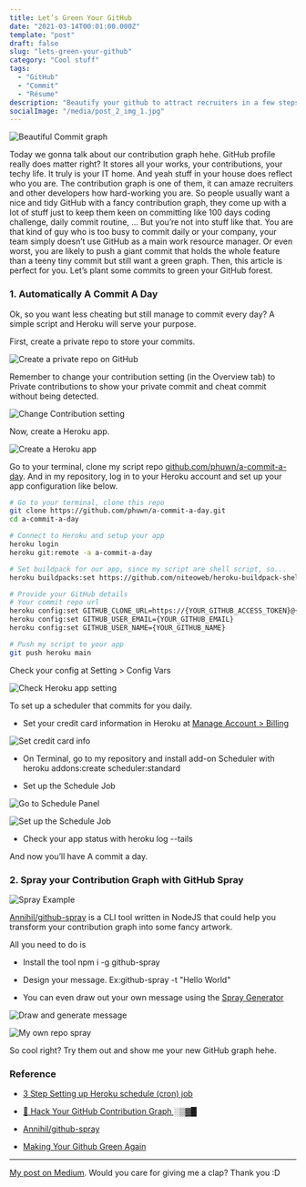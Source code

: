 ```yaml
---
title: Let’s Green Your GitHub
date: "2021-03-14T00:01:00.000Z"
template: "post"
draft: false
slug: "lets-green-your-github"
category: "Cool stuff"
tags:
  - "GitHub"
  - "Commit"
  - "Résume"
description: "Beautify your github to attract recruiters in a few steps"
socialImage: "/media/post_2_img_1.jpg"
---
```


![Beautiful Commit graph](/media/post_2_img_1.jpg)

Today we gonna talk about our contribution graph hehe. GitHub profile really does matter right? It stores all your works, your contributions, your techy life. It truly is your IT home. And yeah stuff in your house does reflect who you are. The contribution graph is one of them, it can amaze recruiters and other developers how hard-working you are. So people usually want a nice and tidy GitHub with a fancy contribution graph, they come up with a lot of stuff just to keep them keen on committing like 100 days coding challenge, daily commit routine, … But you’re not into stuff like that. You are that kind of guy who is too busy to commit daily or your company, your team simply doesn’t use GitHub as a main work resource manager. Or even worst, you are likely to push a giant commit that holds the whole feature than a teeny tiny commit but still want a green graph. Then, this article is perfect for you. Let’s plant some commits to green your GitHub forest.

### 1. Automatically A Commit A Day

Ok, so you want less cheating but still manage to commit every day? A simple script and Heroku will serve your purpose.

First, create a private repo to store your commits.

![Create a private repo on GitHub](/media/post_2_img_2.png)

Remember to change your contribution setting (in the Overview tab) to Private contributions to show your private commit and cheat commit without being detected.

![Change Contribution setting](/media/post_2_img_3.png)

Now, create a Heroku app.

![Create a Heroku app](/media/post_2_img_4.png)

Go to your terminal, clone my script repo [github.com/phuwn/a-commit-a-day](https://github.com/phuwn/a-commit-a-day). And in my repository, log in to your Heroku account and set up your app configuration like below.

```sh
# Go to your terminal, clone this repo
git clone https://github.com/phuwn/a-commit-a-day.git
cd a-commit-a-day

# Connect to Heroku and setup your app
heroku login
heroku git:remote -a a-commit-a-day

# Set buildpack for our app, since my script are shell script, so...
heroku buildpacks:set https://github.com/niteoweb/heroku-buildpack-shell.git

# Provide your GitHub details
# Your commit repo url
heroku config:set GITHUB_CLONE_URL=https://{YOUR_GITHUB_ACCESS_TOKEN}@{YOUR_GITHUB_REPO}
heroku config:set GITHUB_USER_EMAIL={YOUR_GITHUB_EMAIL}
heroku config:set GITHUB_USER_NAME={YOUR_GITHUB_NAME}

# Push my script to your app
git push heroku main
```

Check your config at Setting > Config Vars

![Check Heroku app setting](/media/post_2_img_5.png)

To set up a scheduler that commits for you daily.

- Set your credit card information in Heroku at [Manage Account > Billing](https://dashboard.heroku.com/account/billing)

![Set credit card info](/media/post_2_img_6.png)

- On Terminal, go to my repository and install add-on Scheduler with heroku addons:create scheduler:standard

- Set up the Schedule Job

![Go to Schedule Panel](/media/post_2_img_7.png)

![Set up the Schedule Job](/media/post_2_img_8.png)

- Check your app status with heroku log --tails

And now you’ll have A commit a day.

### 2. Spray your Contribution Graph with GitHub Spray

![Spray Example](/media/post_2_img_9.jpeg)

[Annihil/github-spray](https://github.com/Annihil/github-spray) is a CLI tool written in NodeJS that could help you transform your contribution graph into some fancy artwork.

All you need to do is

- Install the tool npm i -g github-spray

- Design your message. Ex:github-spray -t "Hello World"

- You can even draw out your own message using the [Spray Generator](https://annihil.github.io/github-spray-generator/)

![Draw and generate message](/media/post_2_gif_1.gif)

![My own repo spray](/media/post_2_img_10.png)

So cool right? Try them out and show me your new GitHub graph hehe.

### Reference

- [3 Step Setting up Heroku schedule (cron) job](https://hackernoon.com/3-step-setting-up-heroku-schedule-cron-job-example-tutorial-set-up-node-dyno-14d1d8ccfe4f)

- [👾 Hack Your GitHub Contribution Graph ░▒▓█](https://hackernoon.com/hack-your-github-contribution-graph-d88bdb417351)

- [Annihil/github-spray](https://github.com/Annihil/github-spray)

- [Making Your Github Green Again](https://medium.com/@olyaB/making-your-github-green-again-dab6f414b04b)

---

[My post on Medium](https://phuwn.medium.com/lets-green-your-github-e7618122dc2). Would you care for giving me a clap? Thank you :D
